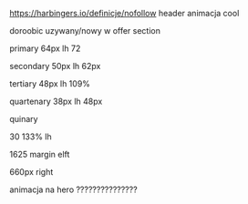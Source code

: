 https://harbingers.io/definicje/nofollow
header animacja cool

doroobic uzywany/nowy w offer section

primary
64px
lh 72

secondary
50px
lh 62px

tertiary
48px
lh 109%

quartenary
38px
lh 48px

quinary

30
133% lh

1625 margin elft

660px right

animacja na hero ???????????????
